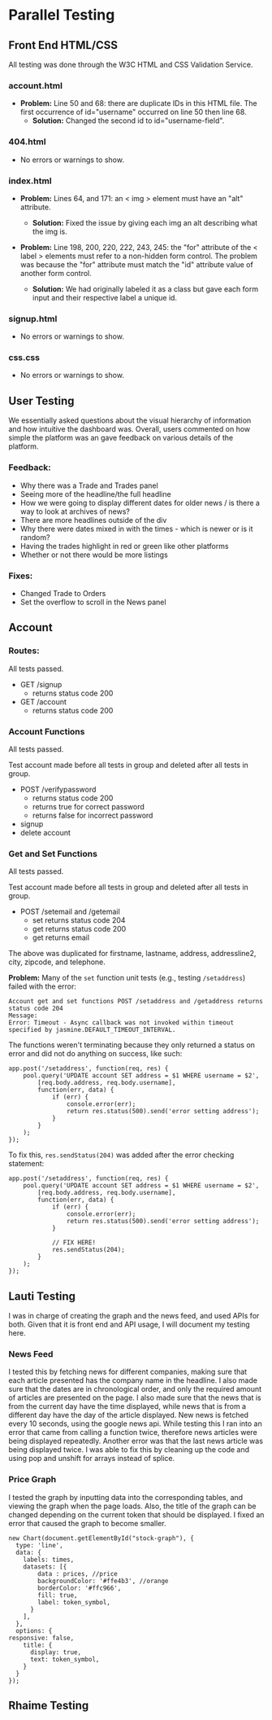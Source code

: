 # Parallel Testing

## Front End HTML/CSS
All testing was done through the W3C HTML and CSS Validation Service.

### account.html

- **Problem:** Line 50 and 68: there are duplicate IDs in this HTML file. The first occurrence of id="username" occurred on line 50 then line 68.
	- **Solution:** Changed the second id to id="username-field".

### 404.html

- No errors or warnings to show.

### index.html

- **Problem:** Lines 64, and 171: an < img > element must have an "alt" attribute.
	- **Solution:** Fixed the issue by giving each img an alt describing what the img is.

- **Problem:** Line 198, 200, 220, 222, 243, 245: the "for" attribute of the < label > elements must refer to a non-hidden form control. The problem was because the "for" attribute must match the "id" attribute value of another form control.
	- **Solution:** We had originally labeled it as a class but gave each form input and their respective label a unique id.

### signup.html

- No errors or warnings to show.

### css.css

- No errors or warnings to show.


## User Testing

We essentially asked questions about the visual hierarchy of information and how intuitive the dashboard was. Overall, users commented on how simple the platform was an gave feedback on various details of the platform.

### Feedback:

- Why there was a Trade and Trades panel
- Seeing more of the headline/the full headline
- How we were going to display different dates for older news / is there a way to look at archives of news?
- There are more headlines outside of the div
- Why there were dates mixed in with the times - which is newer or is it random?
- Having the trades highlight in red or green like other platforms
- Whether or not there would be more listings


### Fixes:

- Changed Trade to Orders
- Set the overflow to scroll in the News panel

## Account

### Routes:
All tests passed.

- GET /signup
	- returns status code 200
- GET /account
	- returns status code 200

### Account Functions
All tests passed.

Test account made before all tests in group and deleted after all tests in group.

- POST /verifypassword
	- returns status code 200
	- returns true for correct password
	- returns false for incorrect password
- signup
- delete account

### Get and Set Functions
All tests passed.

Test account made before all tests in group and deleted after all tests in group.

- POST /setemail and /getemail
	- set returns status code 204
	- get returns status code 200
	- get returns email

The above was duplicated for firstname, lastname, address, addressline2, city, zipcode, and telephone.

**Problem:** Many of the `set` function unit tests (e.g., testing `/setaddress`) failed with the error:

	Account get and set functions POST /setaddress and /getaddress returns status code 204
	Message:
	Error: Timeout - Async callback was not invoked within timeout specified by jasmine.DEFAULT_TIMEOUT_INTERVAL.

The functions weren't terminating because they only returned a status on error and did not do anything on success, like such:

	app.post('/setaddress', function(req, res) {
		pool.query('UPDATE account SET address = $1 WHERE username = $2',
			[req.body.address, req.body.username],
			function(err, data) {
				if (err) {
					console.error(err);
					return res.status(500).send('error setting address');
				}
			}
		);
	});

To fix this, `res.sendStatus(204)` was added after the error checking statement:

	app.post('/setaddress', function(req, res) {
		pool.query('UPDATE account SET address = $1 WHERE username = $2',
			[req.body.address, req.body.username],
			function(err, data) {
				if (err) {
					console.error(err);
					return res.status(500).send('error setting address');
				}

				// FIX HERE!
				res.sendStatus(204);
			}
		);
	});

## Lauti Testing

I was in charge of creating the graph and the news feed, and used APIs for both.
Given that it is front end and API usage, I will document my testing here.

### News Feed
I tested this by fetching news for different companies, making sure that each
article presented has the company name in the headline. I also made sure that
the dates are in chronological order, and only the required amount of articles
are presented on the page. I also made sure that the news that is from the
current day have the time displayed, while news that is from a different day
have the day of the article displayed. New news is fetched every 10 seconds,
using the google news api.
While testing this I ran into an error that came from calling a function twice,
therefore news articles were being displayed repeatedly. Another error was that
the last news article was being displayed twice. I was able to fix this by
cleaning up the code and using pop and unshift for arrays instead of splice.



### Price Graph
I tested the graph by inputting data into the corresponding tables, and viewing
the graph when the page loads. Also, the title of the graph can be changed
depending on the current token that should be displayed.
I fixed an error that caused the graph to become smaller.

```
new Chart(document.getElementById("stock-graph"), {
  type: 'line',
  data: {
    labels: times,
    datasets: [{
        data : prices, //price
        backgroundColor: '#ffe4b3', //orange
        borderColor: '#ffc966',
        fill: true,
        label: token_symbol,
      }
    ],
  },
  options: {
responsive: false,
    title: {
      display: true,
      text: token_symbol,
    }
  }
});
```

## Rhaime Testing
